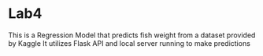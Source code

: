 # Lab4
This is a Regression Model that predicts fish weight from a dataset provided by Kaggle
It utilizes Flask API and local server running to make predictions
